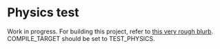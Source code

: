 # Physics test

Work in progress.
For building this project, refer to [this very rough blurb](../../README.md). COMPILE_TARGET should be set to TEST_PHYSICS.